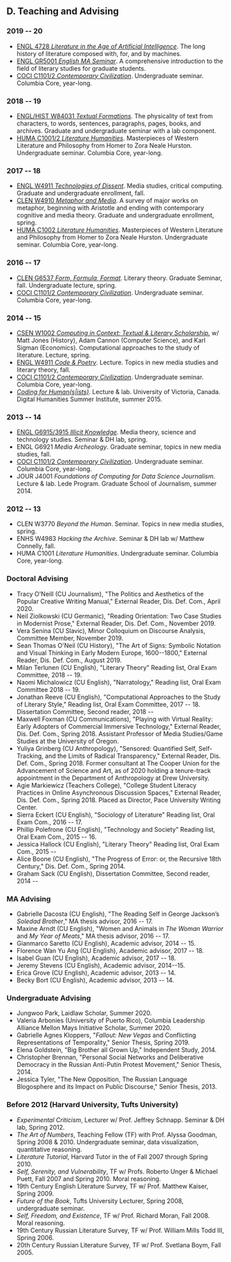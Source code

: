 ## D. Teaching and Advising


### 2019 -- 20
- [ENGL 4728 *Literature in the Age of Artificial
  Intelligence*](https://github.com/denten-courses/machine-lit/blob/master/README.md). The long
history of literature composed with, for, and by machines.
- [ENGL GR5001 *English MA
  Seminar*](https://github.com/denten-courses/masters-seminar/blob/master/README.md). A
comprehensive introduction to the field of literary studies for graduate students.
- [COCI C1101/2 *Contemporary Civilization*](https://github.com/denten-courses/con-civ).
  Undergraduate seminar. Columbia Core, year-long.

### 2018 -- 19
- [ENGL/HIST W84031 *Textual
  Formations*](https://docs.google.com/document/d/1bXizmvk-NwnyC8-vWQz5UsQXGsWW_Mh62x3jbdX79ZU/edit?usp=sharing).
The physicality of text from characters, to words, sentences, paragraphs, pages, books, and
archives. Graduate and undergraduate seminar with a lab component.
- [HUMA C1001/2 *Literature
  Humanities*](https://github.com/denten-courses/lit-hum/tree/master/2019-spring).
Masterpieces of Western Literature and Philosophy from Homer to Zora Neale Hurston.
Undergraduate seminar. Columbia Core, year-long.

### 2017 -- 18 
- [ENGL W4911 *Technologies of Dissent*](
  https://github.com/denten-courses/technologies-of-dissent/tree/master/2017-fall).  Media
studies, critical computing. Graduate and undergraduate enrollment, fall.
- [CLEN W4910 *Metaphor and
  Media*](https://github.com/denten-courses/metaphor-media/blob/master/README.md).  A survey of
major works on metaphor, beginning with Aristotle and ending with contemporary cognitive and
media theory. Graduate and undergraduate enrollment, spring.
- [HUMA C1002 *Literature
  Humanities*](https://github.com/denten-courses/lit-hum/tree/master/2018-spring).
Masterpieces of Western Literature and Philosophy from Homer to Zora Neale Hurston.
Undergraduate seminar. Columbia Core, year-long.

### 2016 -- 17
- [CLEN G6537 *Form, Formula, Format*](https://github.com/denten-courses/form-formula-format).
  Literary theory. Graduate Seminar, fall.  Undergraduate lecture, spring.
- [COCI C1101/2 *Contemporary
  Civilization*](https://github.com/denten-courses/con-civ).
Undergraduate seminar. Columbia Core, year-long.

### 2014 -- 15

- [CSEN W1002 *Computing in Context: Textual & Literary
  Scholarship.*](https://github.com/denten-courses/computing-context) w/ Matt Jones (History),
Adam Cannon (Computer Science), and Karl Sigman (Economics).  Computational approaches to the
study of literature. Lecture, spring.
- [ENGL W4911 *Code &
  Poetry*](https://github.com/denten-courses/code-poetry/blob/master/2014-fall/course-sched.md).
Lecture. Topics in new media studies and literary theory, fall.
- [COCI C1101/2 *Contemporary
  Civilization*](https://github.com/denten-courses/con-civ).
Undergraduate seminar. Columbia Core, year-long.
- [*Coding for Human(s|ists)*](https://github.com/denten-workshops/dhsi-coding-fundamentals).
  Lecture & lab. University of Victoria, Canada. Digital Humanities Summer Institute, summer 2015.

### 2013 -- 14

- [ENGL G6915/3915 *Illicit
  Knowledge*](https://github.com/denten-courses/critical-computing/tree/master/2014-spring).
Media theory, science and technology studies. Seminar & DH lab, spring.
- ENGL G6921 *Media Archeology*. Graduate seminar, topics in new media studies, fall.
- [COCI C1101/2 *Contemporary
  Civilization*](https://github.com/denten-courses/con-civ).
Undergraduate seminar. Columbia Core, year-long.
- JOUR J4001 *Foundations of Computing for Data Science Journalism*. Lecture & lab. Lede
  Program. Graduate School of Journalism, summer 2014.

### 2012 -- 13

- CLEN W3770 *Beyond the Human*. Seminar. Topics in new media studies, spring.
- ENHS W4983 *Hacking the Archive*. Seminar & DH lab w/ Matthew Connelly, fall.
- HUMA C1001 *Literature Humanities*. Undergraduate seminar. Columbia Core, year-long.

### Doctoral Advising

- Tracy O'Neill (CU Journalism), "The Politics and Aesthetics of the Popular Creative Writing
  Manual," External Reader, Dis. Def. Com., April 2020.
- Neil Ziolkowski (CU Germanic), "Reading Orientation: Two Case Studies in Modernist Prose,"
  External Reader, Dis. Def. Com., November 2019.
- Vera Senina (CU Slavic), Minor Colloquium on Discourse Analysis, Committee Member, November
  2019.
- Sean Thomas O'Neil (CU History), "The Art of Signs: Symbolic Notation and Visual Thinking in
  Early Modern Europe, 1600--1800," External Reader, Dis. Def. Com., August 2019.
- Milan Terlunen (CU English), "Literary Theory" Reading list, Oral Exam Committee, 2018 -- 19.
- Naomi Michalowicz (CU English), "Narratology," Reading list, Oral Exam Committee 2018 -- 19.
- Jonathan Reeve (CU English), "Computational Approaches to the Study of Literary Style,"
  Reading list, Oral Exam Committee, 2017 -- 18. Dissertation Committee, Second reader, 2018 --
- Maxwell Foxman (CU Communications), "Playing with Virtual Reality: Early Adopters of
  Commercial Immersive Technology," External Reader, Dis. Def. Com., Spring 2018.  Assistant
Professor of Media Studies/Game Studies at the University of Oregon.
- Yuliya Grinberg (CU Anthropology), "Sensored: Quantified Self, Self-Tracking, and the Limits
  of Radical Transparency," External Reader, Dis. Def. Com., Spring 2018.  Former consultant at
The Cooper Union for the Advancement of Science and Art, as of 2020 holding a tenure-track
appointment in the Department of Anthropology at Drew University.
- Agie Markiewicz (Teachers College), "College Student Literacy Practices in Online
  Asynchronous Discussion Spaces," External Reader, Dis. Def. Com., Spring 2018. Placed as
Director, Pace University Writing Center.
- Sierra Eckert (CU English), "Sociology of Literature" Reading list, Oral Exam Com., 2016 --
  17.
- Phillip Polefrone (CU English), "Technology and Society" Reading list, Oral Exam Com., 2015
  -- 16.
- Jessica Hallock (CU English), "Literary Theory" Reading list, Oral Exam Com., 2015 --
- Alice Boone (CU English), "The Progress of Error: or, the Recursive 18th Century," Dis. Def.
  Com., Spring 2014.
- Graham Sack (CU English), Dissertation Committee, Second reader, 2014 --

### MA Advising

- Gabrielle Dacosta (CU English), "The Reading Self in George Jackson’s *Soledad
  Brother*," MA thesis advisor, 2016 -- 17.
- Maxine Arndt (CU English), "Women and Animals in *The Woman Warrior* and *My Year of
  Meats*," MA thesis advisor, 2016 -- 17.
- Gianmarco Saretto (CU English), Academic advisor, 2014 -- 15.
- Florence Wan Yu Ang (CU English), Academic advisor, 2017 -- 18.
- Isabel Guan (CU English), Academic advisor, 2017 -- 18.
- Jeremy Stevens (CU English), Academic advisor, 2014--15.
- Erica Grove (CU English), Academic advisor, 2013 -- 14.
- Becky Bort (CU English), Academic advisor, 2013 -- 14.

### Undergraduate Advising

- Jungwoo Park, Laidlaw Scholar, Summer 2020.
- Valeria Arbonies (University of Puerto Rico), Columbia Leadership Alliance Mellon Mays
  Initiative Scholar, Summer 2020.
- Gabrielle Agnes Kloppers, "*Fallout: New Vegas* and Conflicting Representations of
  Temporality," Senior Thesis, Spring 2019.
- Elena Goldstein, "Big Brother all Grown Up," Independent Study, 2014.
- Christopher Brennan, "Personal Social Networks and Deliberative Democracy in the Russian
  Anti-Putin Protest Movement," Senior Thesis, 2014.
- Jessica Tyler, "The New Opposition, The Russian Language Blogosphere and its Impact on Public
  Discourse," Senior Thesis, 2013.

### Before 2012 (Harvard University, Tufts University)

- *Experimental Criticism*, Lecturer w/ Prof. Jeffrey Schnapp. Seminar & DH lab, Spring 2012.
- *The Art of Numbers*, Teaching Fellow (TF) with Prof. Alyssa Goodman, Spring 2008 & 2010.
  Undergraduate seminar, data visualization, quantitative reasoning.
- *Literature Tutorial*, Harvard Tutor in the of Fall 2007 through Spring 2010.
- *Self, Serenity, and Vulnerability*, TF w/ Profs. Roberto Unger & Michael Puett, Fall 2007
  and Spring 2010. Moral reasoning.
- 19th Century English Literature Survey, TF w/ Prof. Matthew Kaiser, Spring 2009.
- *Future of the Book*, Tufts University Lecturer, Spring 2008, undergraduate seminar.
- *Self, Freedom, and Existence*, TF w/ Prof. Richard Moran, Fall 2008. Moral reasoning.
- 19th Century Russian Literature Survey, TF w/ Prof. William Mills Todd III, Spring 2006.
- 20th Century Russian Literature Survey, TF w/ Prof. Svetlana Boym, Fall 2005.

